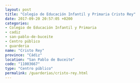 ```yaml
---
layout: post
title: "Colegio de Educación Infantil y Primaria Cristo Rey"
date: 2017-09-20 20:57:05 +0200
categories:
- Colegio de Educación Infantil y Primaria
- cadiz
- san-pablo-de-buceite
- Centro público
- guarderia
name: "Cristo Rey"
province: "Cádiz"
location: "San Pablo de Buceite"
code: "11003667"
type: "Centro público"
permalink: /guarderias/cristo-rey.html
---
```

